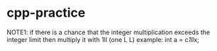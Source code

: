 # cpp-practice
NOTE1: if there is a chance that the integer multiplication exceeds the integer limit then multiply it with 1ll (one L L) 
  example: int a = c*1ll*x;

